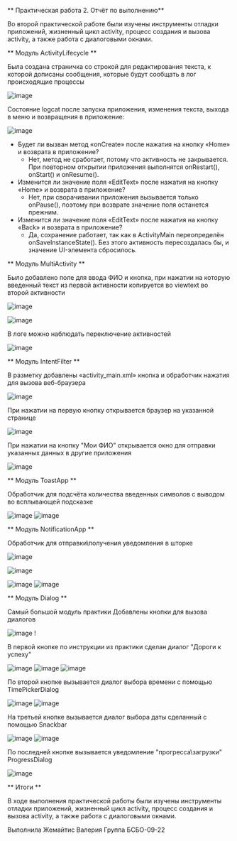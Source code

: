 **  Практическая работа 2. Отчёт по выполнению**

Во второй практической работе были изучены инструменты отладки приложений, жизненный цикл activity, процесс создания и вызова activity, а также работа с диалоговыми окнами.

** Модуль ActivityLifecycle **

Была создана страничка со строкой для редактирования текста, к которой дописаны сообщения, которые будут сообщать в лог происходящие процессы

![image](https://github.com/user-attachments/assets/392b2e1c-d459-4816-9335-ccc4aa3e83b4)

Состояние logcat после запуска приложения, изменения текста, выхода в меню и возвращения в приложение:

![image](https://github.com/user-attachments/assets/b7f67070-7cc8-4257-accb-e9cc86a88981)

* Будет ли вызван метод «onCreate» после нажатия на кнопку «Home» и возврата в приложение?
  * Нет, метод не сработает, потому что активность не закрывается. При повторном открытии приложения выполнятся onRestart(), onStart() и onResume().
* Изменится ли значение поля «EditText» после нажатия на кнопку «Home» и возврата в приложение?
  * Нет, при сворачивании приложения вызывается только onPause(), поэтому при возврате значение поля останется прежним.
* Изменится ли значение поля «EditText» после нажатия на кнопку «Back» и возврата в приложение?
  * Да, сохранение работает, так как в ActivityMain переопределён onSaveInstanceState(). Без этого активность пересоздалась бы, и значение UI-элемента сбросилось.

** Модуль MultiActivity **

Было добавлено поле для ввода ФИО и кнопка, при нажатии на которую введенный текст из первой активности копируется во viewtext во второй активности 

![image](https://github.com/user-attachments/assets/49793536-fdd5-4831-9dd6-c8345d5291a9)

![image](https://github.com/user-attachments/assets/13984327-d0c5-4248-9993-af27c7ae124f)

В логе можно наблюдать переключение активностей

![image](https://github.com/user-attachments/assets/faa8956c-8902-473f-b4ee-efbdea3e2e41)

** Модуль IntentFilter **

В разметку добавлены «activity_main.xml» кнопка и обработчик нажатия для вызова веб-браузера

![image](https://github.com/user-attachments/assets/5a80eb99-db48-4ae7-9295-da3ce265cf25)

При нажатии на первую кнопку открывается браузер на указанной странице

![image](https://github.com/user-attachments/assets/bb6b96cd-2e27-4f18-9d35-eed7296cde2f)

При нажатии на кнопку "Мои ФИО" открывается окно для отправки указанных данных в другие приложения

![image](https://github.com/user-attachments/assets/f649d47a-7d69-465e-874f-bdd2fefe559b)

** Модуль ToastApp **

Обработчик для подсчёта количества введенных символов с выводом во всплывающей подсказке

![image](https://github.com/user-attachments/assets/47506177-6cd0-488f-93b7-f08b8c7f267d) ![image](https://github.com/user-attachments/assets/a5db58b9-3cce-4eac-94b8-7bcf38d13658)


** Модуль NotificationApp **

Обработчик для отправки\получения уведомления в шторке

![image](https://github.com/user-attachments/assets/11fbf9ee-30d8-476e-bfdc-db412b0c599f)

![image](https://github.com/user-attachments/assets/9ac77362-c297-4cf7-a5b6-8d2425d595b0)

![image](https://github.com/user-attachments/assets/1d8c8eba-8044-495d-a490-d0b21c3c2fcd) ![image](https://github.com/user-attachments/assets/9d81ffec-e418-4f2c-a454-689fe84a7d94)


** Модуль Dialog **

Самый большой модуль практики
Добавлены кнопки для вызова диалогов

![image](https://github.com/user-attachments/assets/9e1f23e9-683c-4694-b714-1ef292fce046) !

В первой кнопке по инструкции из практики сделан диалог "Дороги к успеху"

![image](https://github.com/user-attachments/assets/96cf5aee-a365-46ad-bf9b-2d10cc34f678)
![image](https://github.com/user-attachments/assets/310d97a8-8977-43d3-958f-3df6c82762bb) ![image](https://github.com/user-attachments/assets/34ecd7bb-cb61-4b78-9723-289f9167ce37)

По второй кнопке вызывается диалог выбора времени с помощью TimePickerDialog

![image](https://github.com/user-attachments/assets/1ac3d18b-ed9c-42c2-98cd-6dcd2f707250) ![image](https://github.com/user-attachments/assets/9f3950c2-3fde-4a8a-8376-5fad0d6baf4f)

На третьей кнопке вызывается диалог выбора даты сделанный с помощью Snackbar

![image](https://github.com/user-attachments/assets/1215a0ac-f637-4b62-ae3c-a4cfa6effb50) ![image](https://github.com/user-attachments/assets/3e322268-53fe-4426-89bd-5713255a9961)

По последней кнопке вызывается уведомление "прогресса\загрузки" ProgressDialog

![image](https://github.com/user-attachments/assets/e504eac9-37b4-4424-b7cf-e8f5f6c53b45)

** Итоги **

В ходе выполнения практической работы были изучены инструменты отладки приложений, жизненный цикл activity, процесс создания и вызова activity, а также работа с диалоговыми окнами.

Выполнила Жемайтис Валерия
Группа БСБО-09-22
